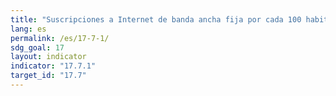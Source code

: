 ```yaml
---
title: "Suscripciones a Internet de banda ancha fija por cada 100 habitantes, desglosadas por velocidad"
lang: es
permalink: /es/17-7-1/
sdg_goal: 17
layout: indicator
indicator: "17.7.1"
target_id: "17.7"
---
```


